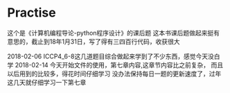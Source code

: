 # Practise

这个是《计算机编程导论-python程序设计》的课后题
这本书课后题做起来挺有意思的，截止到18年1月31日，写了得有三四百行代码，收获很大

2018-02-06
ICCP4_6-8这几道题目综合做起来学到了不少东西，感觉今天没白学
2018-02-14
今天开始文件的使用，第七章内容,这章节内容比之前复杂，
而且以后用到的比较多，得花时间仔细学习
没办法保持每日一题的更新速度了，过年这几天就仔细学习一下第七章